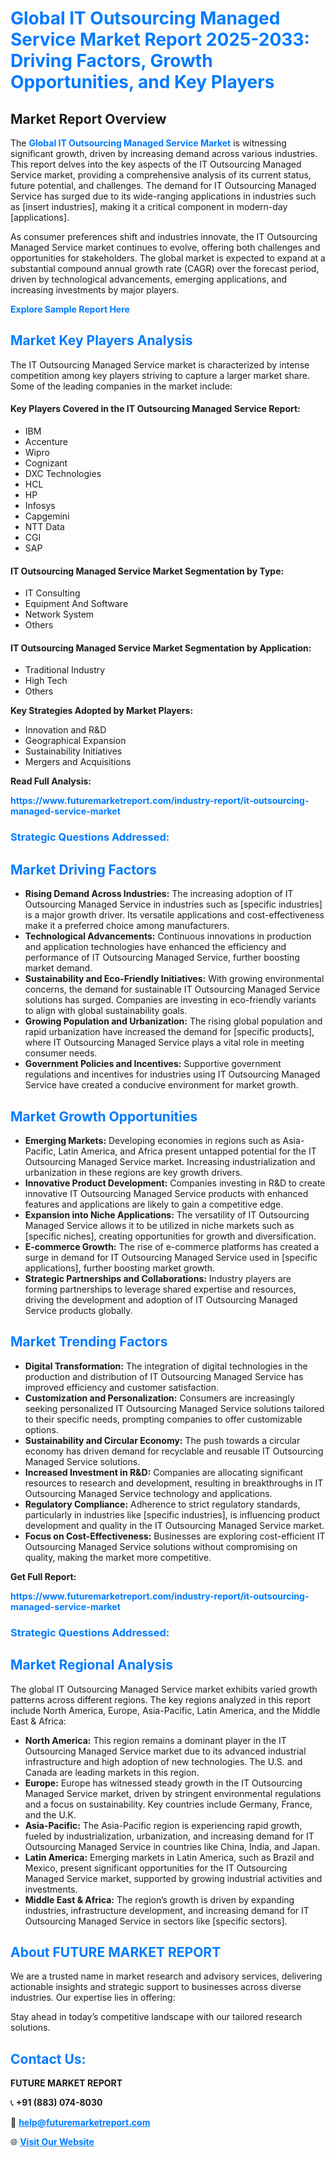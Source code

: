 <h1 style="color: #007BFF;">Global IT Outsourcing Managed Service Market Report 2025-2033: Driving Factors, Growth Opportunities, and Key Players</h1>

<section id="overview">
<h2>Market Report Overview</h2>
<p>The <a href="https://www.futuremarketreport.com/industry-report/it-outsourcing-managed-service-market" style="color: #007BFF; text-decoration: none;"><strong>Global IT Outsourcing Managed Service Market</strong></a> is witnessing significant growth, driven by increasing demand across various industries. This report delves into the key aspects of the IT Outsourcing Managed Service market, providing a comprehensive analysis of its current status, future potential, and challenges. The demand for IT Outsourcing Managed Service has surged due to its wide-ranging applications in industries such as [insert industries], making it a critical component in modern-day [applications].</p>
<p>As consumer preferences shift and industries innovate, the IT Outsourcing Managed Service market continues to evolve, offering both challenges and opportunities for stakeholders. The global market is expected to expand at a substantial compound annual growth rate (CAGR) over the forecast period, driven by technological advancements, emerging applications, and increasing investments by major players.</p>
</section>

<section id="overview">
<p><a href="https://www.futuremarketreport.com/request-sample/reportId=63883" style="color: #007BFF; text-decoration: none;"><strong>Explore Sample Report Here</strong></a></p>
</section>

<section id="key-players">
<h2 style="color: #007BFF;">Market Key Players Analysis</h2>
<p>The IT Outsourcing Managed Service market is characterized by intense competition among key players striving to capture a larger market share. Some of the leading companies in the market include:</p>
<h4>Key Players Covered in the IT Outsourcing Managed Service Report:</h4>
<ul><li>IBM</li><li>Accenture</li><li>Wipro</li><li>Cognizant</li><li>DXC Technologies</li><li>HCL</li><li>HP</li><li>Infosys</li><li>Capgemini</li><li>NTT Data</li><li>CGI</li><li>SAP</li></ul>
<h4>IT Outsourcing Managed Service Market Segmentation by Type:</h4>
<ul><li>IT Consulting</li><li>Equipment And Software</li><li>Network System</li><li>Others</li></ul>

<h4>IT Outsourcing Managed Service Market Segmentation by Application:</h4>
<ul><li>Traditional Industry</li><li>High Tech</li><li>Others</li></ul>
<p><strong>Key Strategies Adopted by Market Players:</strong></p>
<ul>
<li>Innovation and R&D</li>
<li>Geographical Expansion</li>
<li>Sustainability Initiatives</li>
<li>Mergers and Acquisitions</li>
</ul>
</section>

<section>
<p><strong>Read Full Analysis: </strong></p><a href="https://www.futuremarketreport.com/industry-report/it-outsourcing-managed-service-market" style="color: #007BFF; text-decoration: none;"><strong>https://www.futuremarketreport.com/industry-report/it-outsourcing-managed-service-market</strong></a>
<h3 style="color: #007BFF;">Strategic Questions Addressed:</h3>
</section>

<section id="driving-factors">
<h2 style="color: #007BFF;">Market Driving Factors</h2>
<ul>
<li><strong>Rising Demand Across Industries:</strong> The increasing adoption of IT Outsourcing Managed Service in industries such as [specific industries] is a major growth driver. Its versatile applications and cost-effectiveness make it a preferred choice among manufacturers.</li>
<li><strong>Technological Advancements:</strong> Continuous innovations in production and application technologies have enhanced the efficiency and performance of IT Outsourcing Managed Service, further boosting market demand.</li>
<li><strong>Sustainability and Eco-Friendly Initiatives:</strong> With growing environmental concerns, the demand for sustainable IT Outsourcing Managed Service solutions has surged. Companies are investing in eco-friendly variants to align with global sustainability goals.</li>
<li><strong>Growing Population and Urbanization:</strong> The rising global population and rapid urbanization have increased the demand for [specific products], where IT Outsourcing Managed Service plays a vital role in meeting consumer needs.</li>
<li><strong>Government Policies and Incentives:</strong> Supportive government regulations and incentives for industries using IT Outsourcing Managed Service have created a conducive environment for market growth.</li>
</ul>
</section>

<section id="growth-opportunities">
<h2 style="color: #007BFF;">Market Growth Opportunities</h2>
<ul>
<li><strong>Emerging Markets:</strong> Developing economies in regions such as Asia-Pacific, Latin America, and Africa present untapped potential for the IT Outsourcing Managed Service market. Increasing industrialization and urbanization in these regions are key growth drivers.</li>
<li><strong>Innovative Product Development:</strong> Companies investing in R&D to create innovative IT Outsourcing Managed Service products with enhanced features and applications are likely to gain a competitive edge.</li>
<li><strong>Expansion into Niche Applications:</strong> The versatility of IT Outsourcing Managed Service allows it to be utilized in niche markets such as [specific niches], creating opportunities for growth and diversification.</li>
<li><strong>E-commerce Growth:</strong> The rise of e-commerce platforms has created a surge in demand for IT Outsourcing Managed Service used in [specific applications], further boosting market growth.</li>
<li><strong>Strategic Partnerships and Collaborations:</strong> Industry players are forming partnerships to leverage shared expertise and resources, driving the development and adoption of IT Outsourcing Managed Service products globally.</li>
</ul>
</section>

<section id="trending-factors">
<h2 style="color: #007BFF;">Market Trending Factors</h2>
<ul>
<li><strong>Digital Transformation:</strong> The integration of digital technologies in the production and distribution of IT Outsourcing Managed Service has improved efficiency and customer satisfaction.</li>
<li><strong>Customization and Personalization:</strong> Consumers are increasingly seeking personalized IT Outsourcing Managed Service solutions tailored to their specific needs, prompting companies to offer customizable options.</li>
<li><strong>Sustainability and Circular Economy:</strong> The push towards a circular economy has driven demand for recyclable and reusable IT Outsourcing Managed Service solutions.</li>
<li><strong>Increased Investment in R&D:</strong> Companies are allocating significant resources to research and development, resulting in breakthroughs in IT Outsourcing Managed Service technology and applications.</li>
<li><strong>Regulatory Compliance:</strong> Adherence to strict regulatory standards, particularly in industries like [specific industries], is influencing product development and quality in the IT Outsourcing Managed Service market.</li>
<li><strong>Focus on Cost-Effectiveness:</strong> Businesses are exploring cost-efficient IT Outsourcing Managed Service solutions without compromising on quality, making the market more competitive.</li>
</ul>
</section>

<section>
<p><strong>Get Full Report: </strong></p><a href="https://www.futuremarketreport.com/industry-report/it-outsourcing-managed-service-market" style="color: #007BFF; text-decoration: none;"><strong>https://www.futuremarketreport.com/industry-report/it-outsourcing-managed-service-market</strong></a>
<h3 style="color: #007BFF;">Strategic Questions Addressed:</h3>
</section>


<section id="regional-analysis">
<h2 style="color: #007BFF;">Market Regional Analysis</h2>
<p>The global IT Outsourcing Managed Service market exhibits varied growth patterns across different regions. The key regions analyzed in this report include North America, Europe, Asia-Pacific, Latin America, and the Middle East & Africa:</p>
<ul>
<li><strong>North America:</strong> This region remains a dominant player in the IT Outsourcing Managed Service market due to its advanced industrial infrastructure and high adoption of new technologies. The U.S. and Canada are leading markets in this region.</li>
<li><strong>Europe:</strong> Europe has witnessed steady growth in the IT Outsourcing Managed Service market, driven by stringent environmental regulations and a focus on sustainability. Key countries include Germany, France, and the U.K.</li>
<li><strong>Asia-Pacific:</strong> The Asia-Pacific region is experiencing rapid growth, fueled by industrialization, urbanization, and increasing demand for IT Outsourcing Managed Service in countries like China, India, and Japan.</li>
<li><strong>Latin America:</strong> Emerging markets in Latin America, such as Brazil and Mexico, present significant opportunities for the IT Outsourcing Managed Service market, supported by growing industrial activities and investments.</li>
<li><strong>Middle East & Africa:</strong> The region’s growth is driven by expanding industries, infrastructure development, and increasing demand for IT Outsourcing Managed Service in sectors like [specific sectors].</li>
</ul>
</section>

<footer>
<h2 style="color: #007BFF;">About FUTURE MARKET REPORT</h2>
<p>We are a trusted name in market research and advisory services, delivering actionable insights and strategic support to businesses across diverse industries. Our expertise lies in offering:</p>

<p>Stay ahead in today’s competitive landscape with our tailored research solutions.</p>

<h2 style="color: #007BFF;">Contact Us:</h2>
<p><strong>FUTURE MARKET REPORT</strong></p>
<p>📞 <strong>+91 (883) 074-8030</strong></p>
<p>📧 <strong><a href="mailto:help@futuremarketreport.com" style="color: #007BFF;">help@futuremarketreport.com</a></strong></p>
<p>🌐 <strong><a href="https://www.futuremarketreport.com/" style="color: #007BFF;">Visit Our Website</a></strong></p>
</footer>